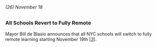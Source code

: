 ###### (26) November 18

### All Schools Revert to Fully Remote

Mayor Bill de Blasio announces that all NYC schools will switch to fully remote learning starting November 19th [[3]](https://www.nbcnewyork.com/news/local/timeline-tracking-the-spread-of-covid-19-in-tri-state/2313123/).